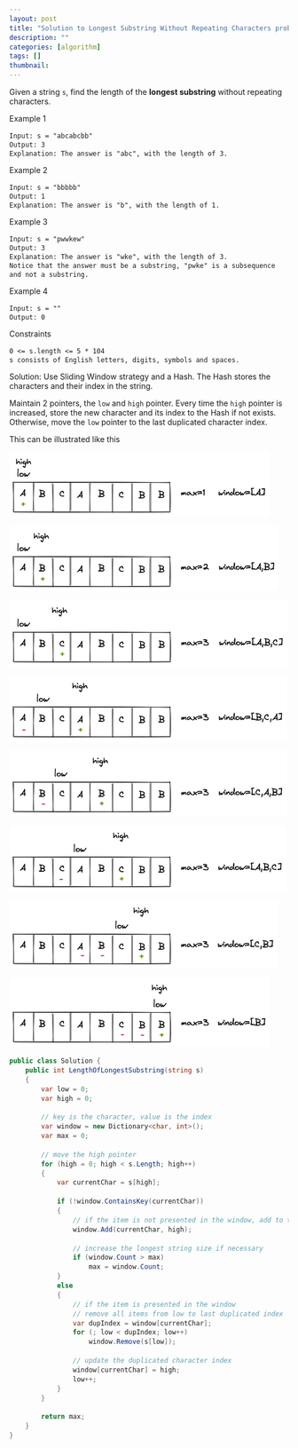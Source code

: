 ```yaml
---
layout: post
title: "Solution to Longest Substring Without Repeating Characters problem"
description: ""
categories: [algorithm]
tags: []
thumbnail:
---
```


Given a string `s`, find the length of the **longest substring** without repeating characters.

Example 1
```
Input: s = "abcabcbb"
Output: 3
Explanation: The answer is "abc", with the length of 3.
```

Example 2
```
Input: s = "bbbbb"
Output: 1
Explanation: The answer is "b", with the length of 1.
```

Example 3
```
Input: s = "pwwkew"
Output: 3
Explanation: The answer is "wke", with the length of 3.
Notice that the answer must be a substring, "pwke" is a subsequence and not a substring.
```

Example 4
```
Input: s = ""
Output: 0
```

Constraints
```
0 <= s.length <= 5 * 104
s consists of English letters, digits, symbols and spaces.
```

Solution: Use Sliding Window strategy and a Hash. The Hash stores the characters and their index in
the string.

Maintain 2 pointers, the `low` and `high` pointer. Every time the `high` pointer is increased, store
the new character and its index to the Hash if not exists. Otherwise, move the `low` pointer to the last
duplicated character index.

This can be illustrated like this

<!-- more -->

![Alt Text](/files/2021-11-28-solution-to-longest-substring-without-repeating-characters-problem/1.png)

![Alt Text](/files/2021-11-28-solution-to-longest-substring-without-repeating-characters-problem/2.png)

![Alt Text](/files/2021-11-28-solution-to-longest-substring-without-repeating-characters-problem/3.png)

![Alt Text](/files/2021-11-28-solution-to-longest-substring-without-repeating-characters-problem/4.png)

![Alt Text](/files/2021-11-28-solution-to-longest-substring-without-repeating-characters-problem/5.png)

![Alt Text](/files/2021-11-28-solution-to-longest-substring-without-repeating-characters-problem/6.png)

![Alt Text](/files/2021-11-28-solution-to-longest-substring-without-repeating-characters-problem/7.png)

![Alt Text](/files/2021-11-28-solution-to-longest-substring-without-repeating-characters-problem/8.png)

```csharp
public class Solution {
    public int LengthOfLongestSubstring(string s)
    {
        var low = 0;
        var high = 0;

        // key is the character, value is the index
        var window = new Dictionary<char, int>();
        var max = 0;

        // move the high pointer
        for (high = 0; high < s.Length; high++)
        {
            var currentChar = s[high];

            if (!window.ContainsKey(currentChar))
            {
                // if the item is not presented in the window, add to the window
                window.Add(currentChar, high);

                // increase the longest string size if necessary
                if (window.Count > max)
                    max = window.Count;
            }
            else
            {
                // if the item is presented in the window
                // remove all items from low to last duplicated index
                var dupIndex = window[currentChar];
                for (; low < dupIndex; low++)
                    window.Remove(s[low]);

                // update the duplicated character index
                window[currentChar] = high;
                low++;
            }
        }

        return max;
    }
}
```
